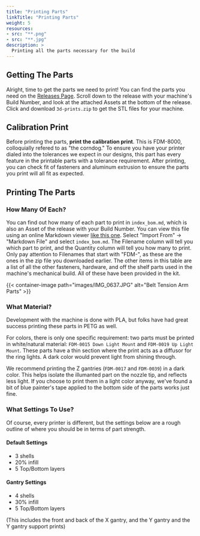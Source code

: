 ```yaml
---
title: "Printing Parts"
linkTitle: "Printing Parts"
weight: 5
resources:
- src: "**.png"
- src: "**.jpg"
description: >
  Printing all the parts necessary for the build
---
```


## Getting The Parts
Alright, time to get the parts we need to print! You can find the parts you need on the [Releases Page](https://github.com/index-machines/index/releases). Scroll down to the release with your machine's Build Number, and look at the attached Assets at the bottom of the release. Click and download `3d-prints.zip` to get the STL files for your machine.

## Calibration Print
Before printing the parts, **print the calibration print**. This is FDM-8000, colloquially refered to as "the corndog." To ensure you have your printer dialed into the tolerances we expect in our designs, this part has every feature in the printable parts with a tolerance requirement. After printing, you can check fit of fasteners and aluminum extrusion to ensure the parts you print will all fit as expected.

## Printing The Parts
### How Many Of Each?
You can find out how many of each part to print in `index_bom.md`, which is also an Asset of the release with your Build Number. You can view this file using an online Markdown viewer [like this one](https://dillinger.io/). Select "Import From" -> "Markdown File" and select `index_bom.md`. The Filename column will tell you which part to print, and the Quantity column will tell you how many to print. Only pay attention to Filenames that start with "FDM-", as these are the ones in the zip file you downloaded earlier. The other items in this table are a list of all the other fasteners, hardware, and off the shelf parts used in the machine's mechanical build. All of these have been provided in the kit.

{{< container-image path="images/IMG_0637.JPG" alt="Belt Tension Arm Parts" >}}

### What Material?
Development with the machine is done with PLA, but folks have had great success printing these parts in PETG as well. 

For colors, there is only one specific requirement: two parts must be printed in white/natural material: `FDM-0015 Down Light Mount` and `FDM-0019 Up Light Mount`. These parts have a thin section where the print acts as a diffusor for the ring lights. A dark color would prevent light from shining through.

We recommend printing the Z gantries (`FDM-0017` and `FDM-0039`) in a dark color. This helps isolate the illumanted part on the nozzle tip, and reflects less light. If you choose to print them in a light color anyway, we've found a bit of blue painter's tape applied to the bottom side of the parts works just fine.

### What Settings To Use?
Of course, every printer is different, but the settings below are a rough outline of where you should be in terms of part strength. 

#### Default Settings
- 3 shells
- 20% infill
- 5 Top/Bottom layers

#### Gantry Settings
- 4 shells
- 30% infill
- 5 Top/Bottom layers

(This includes the front and back of the X gantry, and the Y gantry and the Y gantry support prints)



